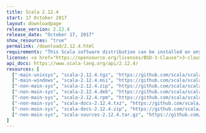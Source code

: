 ```yaml
---
title: Scala 2.12.4
start: 17 October 2017
layout: downloadpage
release_version: 2.12.4
release_date: "October 17, 2017"
show_resources: "true"
permalink: /download/2.12.4.html
requirements: "This Scala software distribution can be installed on any Unix-like or Windows system. It requires Java 8 or later, available <a href='https://www.java.com/'>here</a>."
license: <a href="https://opensource.org/licenses/BSD-3-Clause">3-clause BSD license</a>
api_docs: https://www.scala-lang.org/api/2.12.4/
resources: [
  ["-main-unixsys", "scala-2.12.4.tgz", "https://github.com/scala/scala/releases/download/v2.12.4/scala-2.12.4.tgz", "Mac OS X, Unix, Cygwin", "18.83M"],
  ["-main-windows", "scala-2.12.4.msi", "https://github.com/scala/scala/releases/download/v2.12.4/scala-2.12.4.msi", "Windows (msi installer)", "126.38M"],
  ["-non-main-sys", "scala-2.12.4.zip", "https://github.com/scala/scala/releases/download/v2.12.4/scala-2.12.4.zip", "Windows", "18.87M"],
  ["-non-main-sys", "scala-2.12.4.deb", "https://github.com/scala/scala/releases/download/v2.12.4/scala-2.12.4.deb", "Debian", "145.23M"],
  ["-non-main-sys", "scala-2.12.4.rpm", "https://github.com/scala/scala/releases/download/v2.12.4/scala-2.12.4.rpm", "RPM package", "125.81M"],
  ["-non-main-sys", "scala-docs-2.12.4.txz", "https://github.com/scala/scala/releases/download/v2.12.4/scala-docs-2.12.4.txz", "API docs", "56.52M"],
  ["-non-main-sys", "scala-docs-2.12.4.zip", "https://github.com/scala/scala/releases/download/v2.12.4/scala-docs-2.12.4.zip", "API docs", "109.65M"],
  ["-non-main-sys", "scala-sources-2.12.4.tar.gz", "https://github.com/scala/scala/archive/v2.12.4.tar.gz", "Sources", ""]
]
---
```

